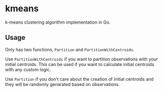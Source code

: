 # kmeans

k-means clustering algorithm implementation in Go.

## Usage
Only has two functions, `Partition` and `PartitionWithCentroids`.

Use `PartitionWithCentroids` if you want to partition observations with your initial centroids. This can be used if you want to calculate initial centroids with any custom logic.

Use `Partition` if you don't care about the creation of initial centroids and they will be randomly genarated based on observations.
